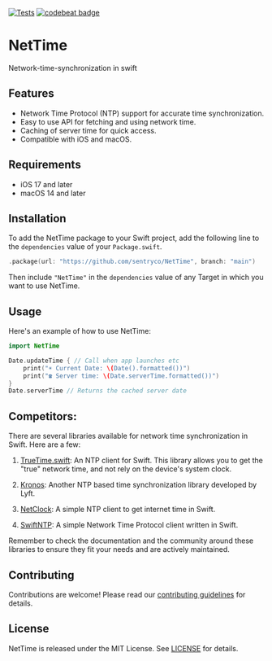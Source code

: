 [![Tests](https://github.com/sentryco/NetTime/actions/workflows/tests.yml/badge.svg)](https://github.com/sentryco/NetTime/actions/workflows/tests.yml)  [![codebeat badge](https://codebeat.co/badges/5d08d45f-5080-479c-88a5-d2621eac1eb6)](https://codebeat.co/projects/github-com-sentryco-nettime-main)

# NetTime

Network-time-synchronization in swift

## Features

- Network Time Protocol (NTP) support for accurate time synchronization.
- Easy to use API for fetching and using network time.
- Caching of server time for quick access.
- Compatible with iOS and macOS.

## Requirements

- iOS 17 and later
- macOS 14 and later

## Installation

To add the NetTime package to your Swift project, add the following line to the `dependencies` value of your `Package.swift`.

```swift
.package(url: "https://github.com/sentryco/NetTime", branch: "main")
```

Then include `"NetTime"` in the `dependencies` value of any Target in which you want to use NetTime.

## Usage

Here's an example of how to use NetTime:

```swift
import NetTime

Date.updateTime { // Call when app launches etc
    print("☀️ Current Date: \(Date().formatted())")
    print("☎️ Server time: \(Date.serverTime.formatted())")
}
Date.serverTime // Returns the cached server date
```

## Competitors:
There are several libraries available for network time synchronization in Swift. Here are a few:

1. [TrueTime.swift](https://github.com/instacart/TrueTime.swift): An NTP client for Swift. This library allows you to get the "true" network time, and not rely on the device's system clock.

2. [Kronos](https://github.com/lyft/Kronos): Another NTP based time synchronization library developed by Lyft.

3. [NetClock](https://github.com/troligtvis/NetClock): A simple NTP client to get internet time in Swift.

4. [SwiftNTP](https://github.com/DoubleSymmetry/SwiftNTP): A simple Network Time Protocol client written in Swift.

Remember to check the documentation and the community around these libraries to ensure they fit your needs and are actively maintained.

## Contributing

Contributions are welcome! Please read our [contributing guidelines](CONTRIBUTING.md) for details.

## License

NetTime is released under the MIT License. See [LICENSE](LICENSE) for details.
